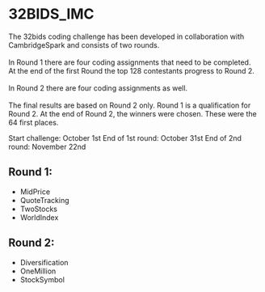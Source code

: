 # 32BIDS_IMC

The 32bids coding challenge has been developed in collaboration with CambridgeSpark and consists of two rounds. <br /><br />
In Round 1 there are four coding assignments that need to be completed.<br />
At the end of the first Round the top 128 contestants progress to Round 2. <br /><br />
In Round 2 there are four coding assignments as well. <br /><br />
The final results are based on Round 2 only. Round 1 is a qualification for Round 2.
At the end of Round 2, the winners were chosen. These were the 64 first places.

Start challenge: October 1st
End of 1st round: October 31st
End of 2nd round: November 22nd  

## Round 1:
- MidPrice
- QuoteTracking
- TwoStocks
- WorldIndex

## Round 2:
- Diversification
- OneMillion
- StockSymbol

